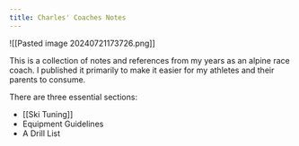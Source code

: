 ```yaml
---
title: Charles' Coaches Notes
---
```

![[Pasted image 20240721173726.png]]

This is a collection of notes and references from my years as an alpine race coach. I published it primarily to make it easier for my athletes and their parents to consume.

There are three essential sections:
- [[Ski Tuning]]
- Equipment Guidelines
- A Drill List